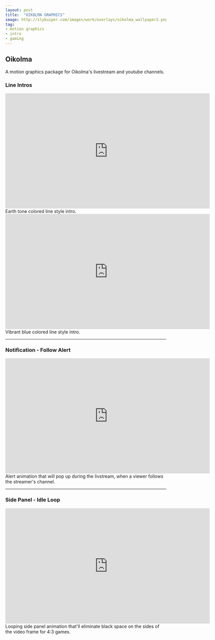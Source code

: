 ```yaml
---
layout: post
title:  "OIKOLMA GRAPHICS"
image: http://slykuiper.com/images/work/overlays/oikolma_wallpaper2.png
tag:
- motion graphics
- intro
- gaming
---
```


## Oikolma
A motion graphics package for Oikolma's livestream and youtube channels.

### Line Intros
<iframe width="640" height="360" src="https://player.vimeo.com/video/184431766" frameborder="0" webkitallowfullscreen mozallowfullscreen allowfullscreen></iframe>
Earth tone colored line style intro.

<iframe width="640" height="360" src="https://player.vimeo.com/video/184431764" frameborder="0" webkitallowfullscreen mozallowfullscreen allowfullscreen></iframe>
Vibrant blue colored line style intro.

---

### Notification - Follow Alert
<iframe width="640" height="360" src="https://player.vimeo.com/video/184432272" frameborder="0" webkitallowfullscreen mozallowfullscreen allowfullscreen></iframe>
Alert animation that will pop up during the livstream, when a viewer follows the streamer's channel.

---

### Side Panel - Idle Loop
<iframe width="640" height="360" src="https://player.vimeo.com/video/192886036" frameborder="0" webkitallowfullscreen mozallowfullscreen allowfullscreen></iframe>
Looping side panel animation that'll eliminate black space on the sides of the video frame for 4:3 games.
<img src="{{ site.url }}/images/work/overlays/oikolma_panels_layout.png" alt="">